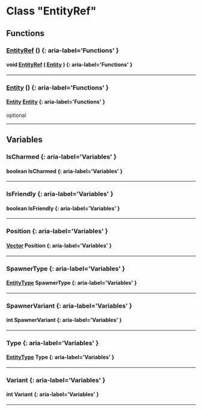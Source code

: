 # Class "EntityRef"
## Functions
### [EntityRef](../EntityRef) () {: aria-label='Functions' }
#### void [EntityRef](../EntityRef) ( [Entity](../Entity) )  {: aria-label='Functions' }

___ 
### [Entity](../Entity) () {: aria-label='Functions' }
#### [Entity](../Entity) [Entity](../Entity)  {: aria-label='Functions' }
optional 
___ 
## Variables
### IsCharmed {: aria-label='Variables' }
#### boolean IsCharmed  {: aria-label='Variables' }

___ 
### IsFriendly {: aria-label='Variables' }
#### boolean IsFriendly  {: aria-label='Variables' }

___ 
### Position {: aria-label='Variables' }
#### [Vector](../Vector) Position  {: aria-label='Variables' }

___ 
### SpawnerType {: aria-label='Variables' }
#### [EntityType](../enums/EntityType) SpawnerType  {: aria-label='Variables' }

___ 
### SpawnerVariant {: aria-label='Variables' }
#### int SpawnerVariant  {: aria-label='Variables' }

___ 
### Type {: aria-label='Variables' }
#### [EntityType](../enums/EntityType) Type  {: aria-label='Variables' }

___ 
### Variant {: aria-label='Variables' }
#### int Variant  {: aria-label='Variables' }

___ 
